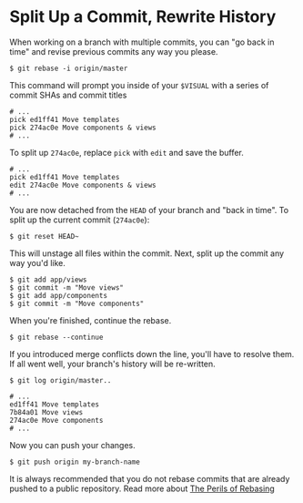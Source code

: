 # Split Up a Commit, Rewrite History

When working on a branch with multiple commits, you can "go back in time" and revise previous commits any way you please.

    $ git rebase -i origin/master

This command will prompt you inside of your `$VISUAL` with a series of commit SHAs and commit titles

    # ...
    pick ed1ff41 Move templates
    pick 274ac0e Move components & views
    # ...

To split up `274ac0e`, replace `pick` with `edit` and save the buffer.

    # ...
    pick ed1ff41 Move templates
    edit 274ac0e Move components & views
    # ...

You are now detached from the `HEAD` of your branch and "back in time".
To split up the current commit (`274ac0e`):

    $ git reset HEAD~

This will unstage all files within the commit.
Next, split up the commit any way you'd like.

    $ git add app/views
    $ git commit -m "Move views"
    $ git add app/components
    $ git commit -m "Move components"

When you're finished, continue the rebase.

    $ git rebase --continue

If you introduced merge conflicts down the line, you'll have to resolve them.
If all went well, your branch's history will be re-written.

    $ git log origin/master..

    # ...
    ed1ff41 Move templates
    7b84a01 Move views
    274ac0e Move components
    # ...

Now you can push your changes.

    $ git push origin my-branch-name

It is always recommended that you do not rebase commits that are already
pushed to a public repository.
Read more about [The Perils of Rebasing](http://git-scm.com/book/en/v2/Git-Branching-Rebasing#The-Perils-of-Rebasing)
